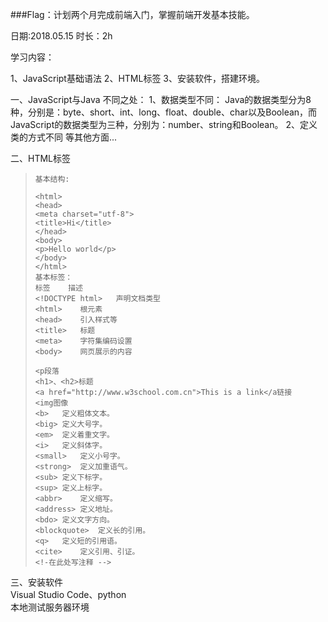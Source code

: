 ###Flag：计划两个月完成前端入门，掌握前端开发基本技能。

日期:2018.05.15     时长：2h

学习内容：

1、JavaScript基础语法
2、HTML标签
3、安装软件，搭建环境。

一、JavaScript与Java
不同之处：
1、数据类型不同：
Java的数据类型分为8种，分别是：byte、short、int、long、float、double、char以及Boolean，而JavaScript的数据类型为三种，分别为：number、string和Boolean。
2、定义类的方式不同
等其他方面...


二、HTML标签  
>     基本结构:  
> 	<!DOCTYPE html>
>     <html>
>     <head>
>     <meta charset="utf-8">
>     <title>Hi</title>
>     </head>
>     <body>
>     <p>Hello world</p>
>     </body>
>     </html>
>     基本标签：
>     标签	描述
>     <!DOCTYPE html>	声明文档类型
>     <html>	根元素
>     <head>	引入样式等
>     <title>	标题
>     <meta>	字符集编码设置
>     <body>	网页展示的内容
>     
>     <p段落
>     <h1>、<h2>标题
>     <a href="http://www.w3school.com.cn">This is a link</a链接
>     <img图像
>     <b>	定义粗体文本。
>     <big>	定义大号字。
>     <em>	定义着重文字。
>     <i>	定义斜体字。
>     <small>	定义小号字。
>     <strong>	定义加重语气。
>     <sub>	定义下标字。
>     <sup>	定义上标字。
>     <abbr>	定义缩写。
>     <address>	定义地址。
>     <bdo>	定义文字方向。
>     <blockquote>	定义长的引用。
>     <q>	定义短的引用语。
>     <cite>	定义引用、引证。
>     <!-在此处写注释 -->

三、安装软件  
Visual Studio Code、python  
本地测试服务器环境